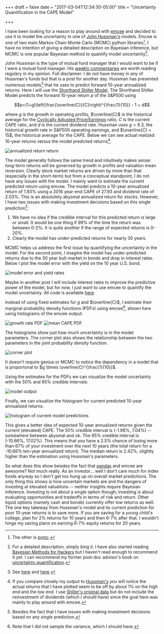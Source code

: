 +++
draft = false
date = "2017-03-04T12:34:30-05:00"
title = "Uncertainty Quantification in the CAPE Model"

+++

I have been looking for a reason to play around with [emcee](http://dan.iel.fm/emcee/current/) and decided to use it to model the uncertainty in one of [John Hussman's](https://www.hussmanfunds.com/weeklyMarketComment.html) models. Emcee is one of two main Markov Chain Monte Carlo (MCMC) python libraries[^pymc]. I have no intention of giving a detailed description on Bayesian inference, but MCMC is one popular Bayesian method to quantify model uncertainty[^mcmcbooks].

John Hussman is the type of mutual fund manager that I would want to be if I were a mutual fund manager. His [weekly commentaries](https://www.hussmanfunds.com/weeklyMarketComment.html) are worth reading regulary in my opinion. Full disclaimer: I do not have money in any of Hussman's funds but that is a post for another day. Hussman has presented numerous models[^hussmanmodels] that he uses to predict forward 10-year annualized returns. Here I will use the [Shorthand Shiller Model](https://www.hussmanfunds.com/wmc/wmc130218.htm). The Shorthand Shiller Model predicts the forward 10-year return $p$ of the S&P500 using

$$p=(1+g)\left(\frac{\overline{C}}{C}\right)^{\frac{1}{10}} - 1 + d$$

where $g$ is the growth in operating profits, $\overline{C}$ is the historical average for the [Cyclically Adjusted Price/Earnings](http://www.econ.yale.edu/~shiller/data.htm) ratio, $C$ is the current CAPE ratio, and $d$ is the current dividend rate. Hussman uses $g=6.3%$, the historical growth rate in S&P500 operating earnings, and $\overline{C} = 15$, the historical average for the CAPE. Below we can see actual realized 10-year returns versus the model predicted returns[^modelcomp].

![annualized return return](/images/hussman/shiller_cape_vs_actual.png "10-year annualized return vs predicted")

The model generally follows the same trend and intuitively makes sense: long-term returns will be governed by growth in profits and valuation mean reversion. Clearly stock market returns are driven by more than that (especially in the short-term) but from a conceptual standpoint, I do not have any issues with the model. I mainly want to estimate the current predicted return using emcee. The model predicts a 10-year annualized return of 1.93% using a 2016 year-end CAPE of 27.93 and dividend rate of 2.03%. This is an absolutely abysmal annualized return for stocks. However, I have two issues with making investment decisions based on this single prediction[^pred]:

1. We have no idea if the credible interval for this predicted return is large or small. It would be one thing if 99% of the time the return was between 0-2%. It is quite another if the range of expected returns is 0-20%.
2. Clearly the model has under-predicted returns for nearly 30 years.

MCMC helps us address the first issue by quantifying the uncertainty in the model. For the second point, I imagine the model has under-predicted returns due to the 30 year bull-market in bonds and drop in interest rates. Below I plot the model error with the yield on the 10 year U.S. bond.

![model error and yield rates](/images/hussman/model_error_w_interest_rate.png "Model error and interest rates")

Maybe in another post I will include interest rates to improve the predictive power of the model, but for now, I just want to use emcee to quantify the model uncertainty. All code is available [here](https://github.com/crewsj/data_analysis/blob/master/examples/stock_returns/future_returns.ipynb). 

Instead of using fixed estimates for $g$ and $\overline{C}$, I estimate their marginal probability density functions (PDFs) using emcee[^var], shown here using histograms of the emcee output:

![growth rate PDF](/images/hussman/g_pdf.png "PDF for the growth rate")
![mean CAPE PDF](/images/hussman/cape_pdf.png "PDF for the CAPE")

The histograms show just how much uncertainty is in the model parameters. The corner plot also shows the relationship between the two parameters in the joint probability density function. 

![corner plot](/images/hussman/corner.png "corner plot")

It doesn't require genius or MCMC to notice the dependency in a model that is proportonal to $g \times \overline{C}^{\frac{1}{10}}$.

Using the estimates for the PDFs we can visualize the model uncertainty with the 50% and 95% credible intervals:

![model output](/images/hussman/CI.png "model output and credible intervals")

Finally, we can visualize the histogram for current predicted 10-year annualized returns.

![histogram of current model predictions](/images/hussman/hist_of_current_pred.png "histogram of current model predictions")

This gives a better idea of expected 10-year annualized returns given the current (elevated) CAPE. The 50% credible interval is (-1.98%, 7.04%) -- somewhere between abysmal and ok. The 95% credible interval is (-10.66%, 17.02%). This means that you have a 2.5% chance of losing more than 67% of your investment over the next 10 years (the total return for a -10.66% ten-year annualized return). The median return is 2.42%, slightly higher than the estimation using Hussman's parameters.

So what does this show besides the fact that [pandas](http://pandas.pydata.org/) and emcee are awesome? Not much really. As an investor... well I don't care much for index funds anyway so I don't get too hung up on overall market predictions. The only thing this shows is how uncertain markets are and the dangers of investing at elevated valuations -- neither insights require Bayesian inference. Investing is not about a single option though; investing is about evaluating opportunities and tradeoffs in terms of risk and return. Other liquid options (namely cash and bonds) currently offer low returns as well. The one key takeway from Hussman's model and its current prediction for poor 10-year returns is to save more. If you are saving for a young child's college, plan for 2% returns for 10 years and then 6-7% after that. I wouldn't hinge my saving plans on earning 6-7% equity returns for 20 years.

[^pymc]: The other is [pymc](http://pymc-devs.github.io/pymc/). 

[^mcmcbooks]: For a detailed description, simply bing it. I have also started reading [Bayesian Methods for Hackers](http://amzn.to/2lqsQgx) but I haven't read enough to recommend it yet. I can recommend my former post-doc advisor's book on [uncertainty quantification](http://amzn.to/2lITk8m).

[^hussmanmodels]: See [here](https://www.hussmanfunds.com/wmc/wmc130218.htm) and [here](https://www.hussmanfunds.com/wmc/wmc140414.htm).

[^modelcomp]: If you compare closely my output to [Hussman's](https://www.hussmanfunds.com/wmc/wmc130318a.gif) you will notice the actual returns that I have plotted seem to be off by about 1% on the high end and the low end. I use [Shiller's original data](http://www.econ.yale.edu/~shiller/data.htm) but do not include the reinvestment of dividends (which I should have) since the goal here was mainly to play around with emcee.

[^pred]: Besides the fact that I have issues with making investment decisions based on any *single* prediction.

[^var]: Note that I did not sample the variance, which I should have.


<script type="text/x-mathjax-config">
MathJax.Hub.Config({
  tex2jax: {
    inlineMath: [['$','$'], ['\\(','\\)']],
    displayMath: [['$$','$$']],
    processEscapes: true,
    processEnvironments: true,
    skipTags: ['script', 'noscript', 'style', 'textarea', 'pre'],
    TeX: { equationNumbers: { autoNumber: "AMS" },
         extensions: ["AMSmath.js", "AMSsymbols.js"] }
  }
});
</script>

<script type="text/x-mathjax-config">
  MathJax.Hub.Queue(function() {
    // Fix <code> tags after MathJax finishes running. This is a
    // hack to overcome a shortcoming of Markdown. Discussion at
    // https://github.com/mojombo/jekyll/issues/199
    var all = MathJax.Hub.getAllJax(), i;
    for(i = 0; i < all.length; i += 1) {
        all[i].SourceElement().parentNode.className += ' has-jax';
    }
});
</script>